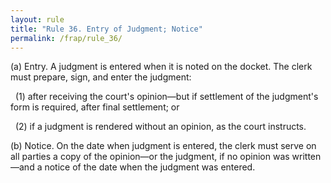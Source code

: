 ```yaml
---
layout: rule
title: "Rule 36. Entry of Judgment; Notice"
permalink: /frap/rule_36/
---
```


(a) Entry. A judgment is entered when it is noted on the docket. The clerk must prepare, sign, and enter the judgment:


&nbsp;&nbsp;(1) after receiving the court's opinion—but if settlement of the judgment's form is required, after final settlement; or


&nbsp;&nbsp;(2) if a judgment is rendered without an opinion, as the court instructs.


(b) Notice. On the date when judgment is entered, the clerk must serve on all parties a copy of the opinion—or the judgment, if no opinion was written—and a notice of the date when the judgment was entered.